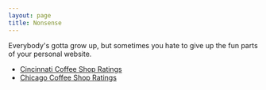 ```yaml
---
layout: page
title: Nonsense
---
```


Everybody's gotta grow up, but sometimes you hate to give up the fun parts of your personal website.

- [Cincinnati Coffee Shop Ratings](/coffee_shop_ratings/cincinnati)
- [Chicago Coffee Shop Ratings](/coffee_shop_ratings/chicago)
